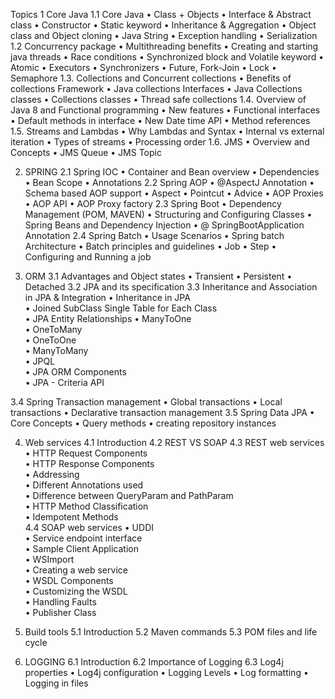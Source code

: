 Topics
1	Core Java
1.1 Core Java
•	Class + Objects
•	Interface & Abstract class
•	Constructor
•	Static keyword
•	Inheritance & Aggregation
•	Object class and Object cloning
•	Java String
•	Exception handling
•	Serialization
1.2 Concurrency package
•	Multithreading benefits
•	Creating and starting java threads
•	Race conditions
•	Synchronized block and Volatile keyword
•	Atomic
•	Executors
•	Synchronizers
•	Future, Fork-Join
•	Lock
•	Semaphore
1.3. Collections and Concurrent collections
•	Benefits of collections Framework
•	Java collections Interfaces
•	Java Collections classes
•	Collections classes
•	Thread safe collections
1.4. Overview of Java 8 and Functional programming
•	New features
•	Functional interfaces
•	Default methods in interface
•	New Date time API
•	Method references
1.5.	Streams and Lambdas
•	Why Lambdas and Syntax
•	Internal vs external iteration
•	Types of streams
•	Processing order
1.6. JMS
•	Overview and Concepts
•	JMS Queue
•	JMS Topic

2. SPRING
2.1 Spring IOC
•	Container and Bean overview
•	Dependencies
•	Bean Scope
•	Annotations
2.2 Spring AOP
•	@AspectJ Annotation
•	Schema based AOP support
•	Aspect
•	Pointcut 
•	Advice
•	AOP Proxies
•	AOP API
•	AOP Proxy factory
2.3 Spring Boot	
•	Dependency Management (POM, MAVEN)
•	Structuring and Configuring Classes
•	Spring Beans and Dependency Injection 
•	@ SpringBootApplication Annotation
2.4 Spring Batch
•	Usage Scenarios
•	Spring batch Architecture
•	Batch principles and guidelines
•	Job
•	Step
•	Configuring and Running a job

3. ORM
3.1 Advantages and Object states
•	Transient
•	Persistent 
•	Detached
3.2 JPA and its specification
3.3 Inheritance and Association in JPA & Integration 
•	Inheritance in JPA	
•	Joined SubClass	 Single Table for Each Class	
•	JPA Entity Relationships
•	ManyToOne	
•	OneToMany	
•	OneToOne	
•	ManyToMany	
•	JPQL		
•	JPA ORM Components		
•	JPA - Criteria API

3.4 Spring Transaction management
•	Global transactions
•	Local transactions
•	Declarative transaction management
3.5 Spring Data JPA 
•	Core Concepts
•	Query methods
•	creating repository instances

4. Web services
4.1 Introduction 
4.2 REST VS SOAP
4.3 REST web services
•	HTTP Request Components		
•	HTTP Response Components		
•	Addressing		
•	Different Annotations used		
•	Difference between QueryParam and PathParam		
•	HTTP Method Classification		
•	Idempotent Methods	
4.4 SOAP web services
•	UDDI		
•	Service endpoint interface		
•	Sample Client Application		
•	WSImport		
•	Creating a web service		
•	WSDL Components		
•	Customizing the WSDL		
•	Handling Faults		
•	Publisher Class	

5. Build tools
5.1 Introduction
5.2 Maven commands
5.3 POM files and life cycle

6. LOGGING
6.1 Introduction
6.2 Importance of Logging
6.3 Log4j properties
•	Log4j configuration
•	Logging Levels
•	Log formatting
•	Logging in files







	

